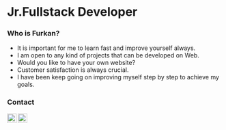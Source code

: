 <h1>Jr.Fullstack Developer</h1>

<h3>Who is Furkan?</h3>

- It is important for me to learn fast and improve yourself always.
- I am open to any kind of projects that can be developed on Web.
- Would you like to have your own website?
- Customer satisfaction is always crucial.
- I have been keep going on improving myself step by step to achieve my goals.



<h3>Contact</h3>

<a href="https://wa.me/905549821098" rel="nofollow"><img align="left" height="22px" src="https://github.com/sabesansathananthan/sabesansathananthan/raw/master/SocialLogo/WhatsApp.png" style="max-width: 100%;"></a>
<a href="https://telegram.me/furkan_goregen" rel="nofollow"><img align="left" height="22px" src="https://github.com/sabesansathananthan/sabesansathananthan/raw/master/SocialLogo/Telegram.png" style="max-width: 100%;"></a>
